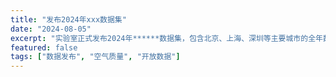 ```yaml
---
title: "发布2024年xxx数据集"
date: "2024-08-05"
excerpt: "实验室正式发布2024年******数据集，包含北京、上海、深圳等主要城市的全年数据。"
featured: false
tags: ["数据发布", "空气质量", "开放数据"]
---
```

